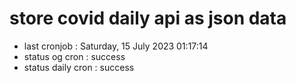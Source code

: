 # store covid daily api as json data

- last cronjob : Saturday, 15 July 2023 01:17:14
- status og cron : success
- status daily cron : success
      
      